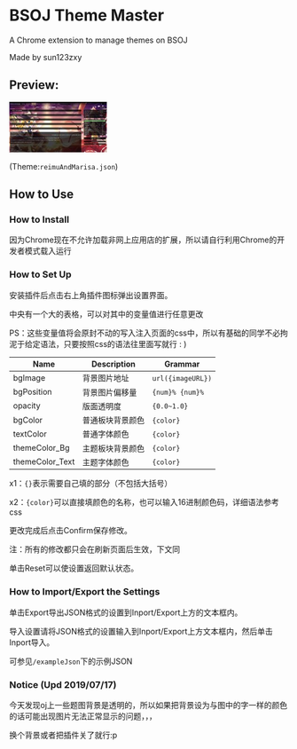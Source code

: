 # BSOJ Theme Master

A Chrome extension to manage themes on BSOJ

Made by sun123zxy

## Preview:

![/pic/preview.jpg](/pic/preview.jpg)

(Theme:`reimuAndMarisa.json`)

## How to Use

### How to Install

因为Chrome现在不允许加载非网上应用店的扩展，所以请自行利用Chrome的开发者模式载入运行

### How to Set Up

安装插件后点击右上角插件图标弹出设置界面。

中央有一个大的表格，可以对其中的变量值进行任意更改

PS：这些变量值将会原封不动的写入注入页面的css中，所以有基础的同学不必拘泥于给定语法，只要按照css的语法往里面写就行 : )

| Name | Description | Grammar |
|-|-|-|
|bgImage| 背景图片地址 | `url({imageURL})` |
|bgPosition| 背景图片偏移量 | `{num}% {num}%` |
|opacity| 版面透明度 | `{0.0~1.0}` |
|bgColor| 普通板块背景颜色 | `{color}` |
|textColor| 普通字体颜色 | `{color}` |
|themeColor_Bg| 主题板块背景颜色 | `{color}` |
|themeColor_Text| 主题字体颜色 | `{color}` |

x1：`{}`表示需要自己填的部分（不包括大括号）

x2：`{color}`可以直接填颜色的名称，也可以输入16进制颜色码，详细语法参考css

更改完成后点击Confirm保存修改。

注：所有的修改都只会在刷新页面后生效，下文同

单击Reset可以使设置返回默认状态。

### How to Import/Export the Settings

单击Export导出JSON格式的设置到Inport/Export上方的文本框内。

导入设置请将JSON格式的设置输入到Inport/Export上方文本框内，然后单击Inport导入。

可参见`/exampleJson`下的示例JSON

### Notice (Upd 2019/07/17)

今天发现oj上一些题图背景是透明的，所以如果把背景设为与图中的字一样的颜色的话可能出现图片无法正常显示的问题，，，

换个背景或者把插件关了就行:p